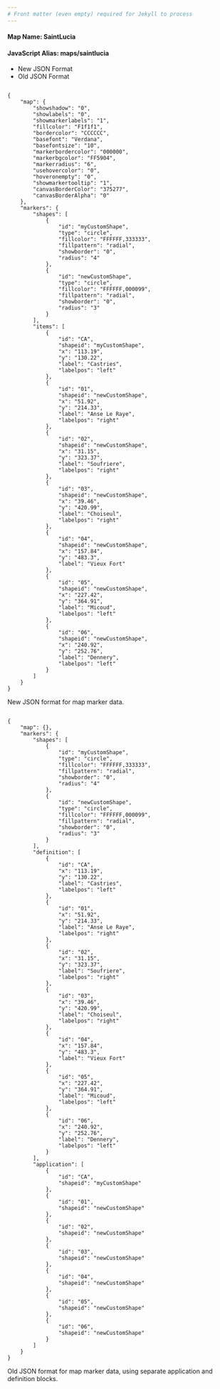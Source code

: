 ```yaml
---
# Front matter (even empty) required for Jekyll to process
---
```


#### Map Name: SaintLucia

#### JavaScript Alias: maps/saintlucia


<div class="code-wrapper">
<ul class='code-tabs'>
    <li class='active'>
        <a data-toggle='new-json'>New JSON Format</a>
    </li>
    <li>
        <a data-toggle='old-json'>Old JSON Format</a>
    </li>
</ul>
<div class='tab-content'>
    
<div class='tab new-json-tab active'>
<pre><code class="language-javascript">
{
    "map": {
        "showshadow": "0",
        "showlabels": "0",
        "showmarkerlabels": "1",
        "fillcolor": "F1f1f1",
        "bordercolor": "CCCCCC",
        "basefont": "Verdana",
        "basefontsize": "10",
        "markerbordercolor": "000000",
        "markerbgcolor": "FF5904",
        "markerradius": "6",
        "usehovercolor": "0",
        "hoveronempty": "0",
        "showmarkertooltip": "1",
        "canvasBorderColor": "375277",
        "canvasBorderAlpha": "0"
    },
    "markers": {
        "shapes": [
            {
                "id": "myCustomShape",
                "type": "circle",
                "fillcolor": "FFFFFF,333333",
                "fillpattern": "radial",
                "showborder": "0",
                "radius": "4"
            },
            {
                "id": "newCustomShape",
                "type": "circle",
                "fillcolor": "FFFFFF,000099",
                "fillpattern": "radial",
                "showborder": "0",
                "radius": "3"
            }
        ],
        "items": [
            {
                "id": "CA",
                "shapeid": "myCustomShape",
                "x": "113.19",
                "y": "130.22",
                "label": "Castries",
                "labelpos": "left"
            },
            {
                "id": "01",
                "shapeid": "newCustomShape",
                "x": "51.92",
                "y": "214.33",
                "label": "Anse Le Raye",
                "labelpos": "right"
            },
            {
                "id": "02",
                "shapeid": "newCustomShape",
                "x": "31.15",
                "y": "323.37",
                "label": "Soufriere",
                "labelpos": "right"
            },
            {
                "id": "03",
                "shapeid": "newCustomShape",
                "x": "39.46",
                "y": "420.99",
                "label": "Choiseul",
                "labelpos": "right"
            },
            {
                "id": "04",
                "shapeid": "newCustomShape",
                "x": "157.84",
                "y": "483.3",
                "label": "Vieux Fort"
            },
            {
                "id": "05",
                "shapeid": "newCustomShape",
                "x": "227.42",
                "y": "364.91",
                "label": "Micoud",
                "labelpos": "left"
            },
            {
                "id": "06",
                "shapeid": "newCustomShape",
                "x": "240.92",
                "y": "252.76",
                "label": "Dennery",
                "labelpos": "left"
            }
        ]
    }
}
</code></pre>


<p class='text-success'>New JSON format for map marker data.</p>

</div>
<div class='tab old-json-tab'>
<pre><code class="language-javascript">
{
    "map": {},
    "markers": {
        "shapes": [
            {
                "id": "myCustomShape",
                "type": "circle",
                "fillcolor": "FFFFFF,333333",
                "fillpattern": "radial",
                "showborder": "0",
                "radius": "4"
            },
            {
                "id": "newCustomShape",
                "type": "circle",
                "fillcolor": "FFFFFF,000099",
                "fillpattern": "radial",
                "showborder": "0",
                "radius": "3"
            }
        ],
        "definition": [
            {
                "id": "CA",
                "x": "113.19",
                "y": "130.22",
                "label": "Castries",
                "labelpos": "left"
            },
            {
                "id": "01",
                "x": "51.92",
                "y": "214.33",
                "label": "Anse Le Raye",
                "labelpos": "right"
            },
            {
                "id": "02",
                "x": "31.15",
                "y": "323.37",
                "label": "Soufriere",
                "labelpos": "right"
            },
            {
                "id": "03",
                "x": "39.46",
                "y": "420.99",
                "label": "Choiseul",
                "labelpos": "right"
            },
            {
                "id": "04",
                "x": "157.84",
                "y": "483.3",
                "label": "Vieux Fort"
            },
            {
                "id": "05",
                "x": "227.42",
                "y": "364.91",
                "label": "Micoud",
                "labelpos": "left"
            },
            {
                "id": "06",
                "x": "240.92",
                "y": "252.76",
                "label": "Dennery",
                "labelpos": "left"
            }
        ],
        "application": [
            {
                "id": "CA",
                "shapeid": "myCustomShape"
            },
            {
                "id": "01",
                "shapeid": "newCustomShape"
            },
            {
                "id": "02",
                "shapeid": "newCustomShape"
            },
            {
                "id": "03",
                "shapeid": "newCustomShape"
            },
            {
                "id": "04",
                "shapeid": "newCustomShape"
            },
            {
                "id": "05",
                "shapeid": "newCustomShape"
            },
            {
                "id": "06",
                "shapeid": "newCustomShape"
            }
        ]
    }
}
</code></pre>


<p class='text-success'>Old JSON format for map marker data, using separate application and definition blocks.</p>

</div>
    
</div>
</div>
